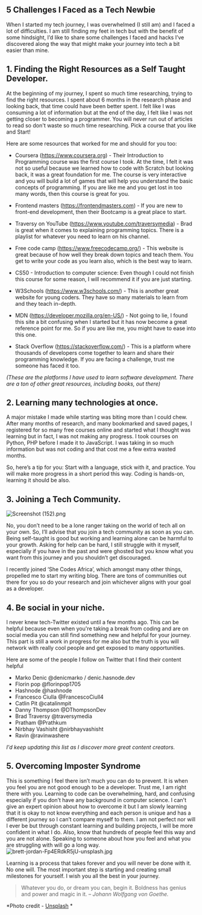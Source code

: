 ## 5 Challenges I Faced as a Tech Newbie

When I started my tech journey, I was overwhelmed (I still am) and I faced a lot of difficulties. I am still finding my feet in tech but with the benefit of some hindsight, I’d like to share some challenges I faced and hacks I’ve discovered along the way that might make your journey into tech a bit easier than mine.


## 1. Finding the Right Resources as a Self Taught Developer.

At the beginning of my journey, I spent so much time researching, trying to find the right resources. I spent about 6 months in the research phase and looking back, that time could have been better spent. I felt like I was consuming a lot of information but at the end of the day, I felt like I was not getting closer to becoming a programmer. You will never run out of articles to read so don't waste so much time researching. Pick a course that you like and Start!

Here are some resources that worked for me and should for you too:


- Coursera (https://www.coursera.org) - Their Introduction to Programming course was the first course I took. At the time, I felt it was not so useful because we learned how to code with Scratch but looking back, it was a great foundation for me. The course is very interactive and you will build a lot of games that will help you understand the basic concepts of programming. If you are like me and you get lost in too many words, then this course is great for you.

- Frontend masters (https://frontendmasters.com) - If you are new to front-end development, then their Bootcamp is a great place to start. 

- Traversy on YouTube (https://www.youtube.com/traversymedia) - Brad is great when it comes to explaining programming topics. There is a playlist for whatever you need to learn on his channel.

- Free code camp (https://www.freecodecamp.org/) - This website is great because of how well they break down topics and teach them. You get to write your code as you learn also, which is the best way to learn.

- CS50 - Introduction to computer science: Even though I could not finish this course for some reason, I will recommend it if you are just starting.

- W3Schools (https://www.w3schools.com/) - This is another great website for young coders. They have so many materials to learn from and they teach in-depth.

- MDN (https://developer.mozilla.org/en-US/) - Not going to lie, I found this site a bit confusing when I started but it has now become a great reference point for me. So if you are like me, you might have to ease into this one.

- Stack Overflow (https://stackoverflow.com/) - This is a platform where thousands of developers come together to learn and share their programming knowledge. If you are facing a challenge, trust me someone has faced it too.

*(These are the platforms I have used to learn software development. There are a ton of other great resources, including books, out there)*

## 2. Learning many technologies at once.

A major mistake I made while starting was biting more than I could chew. After many months of research, and many bookmarked and saved pages, I registered for so many free courses online and started what I thought was learning but in fact, I was not making any progress. I took courses on Python, PHP before I made it to JavaScript. I was taking in so much information but was not coding and that cost me a few extra wasted months. 

So, here’s a tip for you: Start with a language, stick with it, and practice. You will make more progress in a short period this way. Coding is hands-on, learning it should be also. 

## 3. Joining a Tech Community.
![Screenshot (152).png](https://cdn.hashnode.com/res/hashnode/image/upload/v1614452240245/aKcbt7bs1.png)

No, you don’t need to be a lone ranger taking on the world of tech all on your own. So, I’ll advise that you join a tech community as soon as you can. Being self-taught is good but working and learning alone can be harmful to your growth. Asking for help can be hard, I still struggle with it myself, especially if you have in the past and were ghosted but you know what you want from this journey and you shouldn’t get discouraged.

I recently joined ‘She Codes Africa’, which amongst many other things, propelled me to start my writing blog. There are tons of communities out there for you so do your research and join whichever aligns with your goal as a developer.

## 4. Be social in your niche.

I never knew tech-Twitter existed until a few months ago. This can be helpful because even when you're taking a break from coding and are on social media you can still find something new and helpful for your journey. This part is still a work in progress for me also but the truth is you will network with really cool people and get exposed to many opportunities. 

Here are some of the people I follow on Twitter that I find their content helpful


- Marko Denic @denicmarko / denic.hasnode.dev
- Florin pop @florinpop1705 
-  Hashnode @hashnode
- Francesco Ciulla @FrancescoCiull4
- Catlin Pit @catalinmpit
- Danny Thompson @DThompsonDev
- Brad Traversy @traversymedia
- Pratham @Prathkum
- Nirbhay Vashisht @nirbhayvashisht
- Ravin @ravinwashere

*I'd keep updating this list as I discover more great content creators.*


## 5. Overcoming Imposter Syndrome
 
This is something I feel there isn’t much you can do to prevent. It is when you feel you are not good enough to be a developer. Trust me, I am right there with you. Learning to code can be overwhelming, hard, and confusing especially if you don’t have any background in computer science. 
I can't give an expert opinion about how to overcome it but I am slowly learning that it is okay to not know everything and each person is unique and has a different journey so I can’t compare myself to them. I am not perfect nor will I ever be but through constant learning and building projects, I will be more confident in what I do. 
Also, know that hundreds of people feel this way and you are not alone. Speaking to someone about how you feel and what you are struggling with will go a long way.
![brett-jordan-Fp4ERdkR5jU-unsplash.jpg](https://cdn.hashnode.com/res/hashnode/image/upload/v1614451824329/VnDM7iVTA.jpeg)

Learning is a process that takes forever and you will never be done with it. No one will. The most important step is starting and creating small milestones for yourself. I wish you all the best in your journey.



> Whatever you do, or dream you can, begin it. Boldness has genius and power and magic in it. – *Johann Wolfgang von Goethe.*

*Photo credit -  [Unsplash](https://unsplash.com/) 
*
